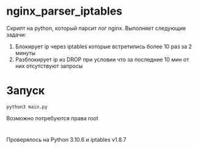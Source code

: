 # nginx_parser_iptables
Скрипт на python, который парсит лог nginx.
Выполняет следующие задачи:
1) Блокирует ip через iptables которые встретились более 10 раз за 2 минуты
2) Разблокирует ip из DROP при условии что за последние 10 мин от них отсутствуют запросы
# Запуск
```
python3 main.py
```
Возможно потребуются права root
#
Проверялось на Python 3.10.6 и iptables v1.8.7
